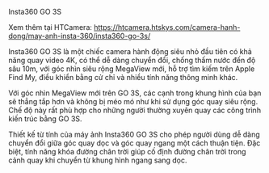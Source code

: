 Insta360 GO 3S

Xem thêm tại HTCamera: https://htcamera.htskys.com/camera-hanh-dong/may-anh-insta-360/insta360-go-3s/

Insta360 GO 3S là một chiếc camera hành động siêu nhỏ đầu tiên có khả năng quay video 4K, có thể dễ dàng chuyển đổi, chống thấm nước đến độ sâu 10m, với góc nhìn siêu rộng MegaView mới, hỗ trợ tìm kiếm trên Apple Find My, điều khiển bằng cử chỉ và nhiều tính năng thông minh khác.

Với góc nhìn MegaView mới trên GO 3S, các cạnh trong khung hình của bạn sẽ thẳng tắp hơn và không bị méo mó như khi sử dụng góc quay siêu rộng. Chế độ này rất phù hợp cho những người thường xuyên quay các công trình kiến trúc bằng GO 3S.

Thiết kế từ tính của máy ảnh Insta360 GO 3S cho phép người dùng dễ dàng chuyển đổi giữa góc quay dọc và góc quay ngang một cách thuận tiện. Đặc biệt, tính năng khóa đường chân trời giúp cố định đường chân trời trong cảnh quay khi chuyển từ khung hình ngang sang dọc.

